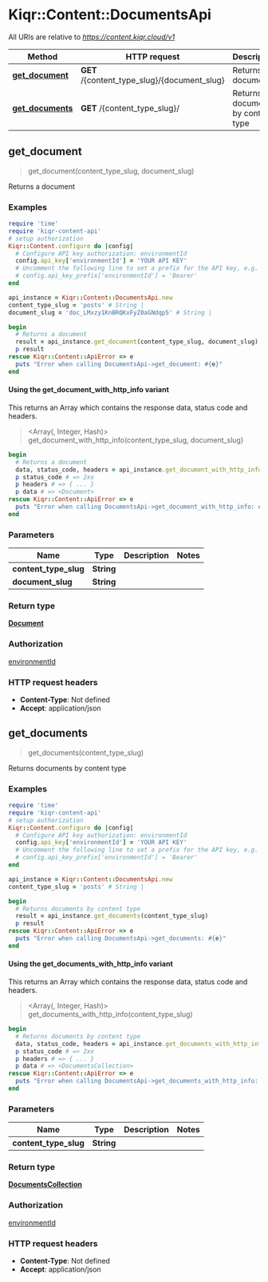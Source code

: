 # Kiqr::Content::DocumentsApi

All URIs are relative to *https://content.kiqr.cloud/v1*

| Method | HTTP request | Description |
| ------ | ------------ | ----------- |
| [**get_document**](DocumentsApi.md#get_document) | **GET** /{content_type_slug}/{document_slug} | Returns a document |
| [**get_documents**](DocumentsApi.md#get_documents) | **GET** /{content_type_slug}/ | Returns documents by content type |


## get_document

> <Document> get_document(content_type_slug, document_slug)

Returns a document

### Examples

```ruby
require 'time'
require 'kiqr-content-api'
# setup authorization
Kiqr::Content.configure do |config|
  # Configure API key authorization: environmentId
  config.api_key['environmentId'] = 'YOUR API KEY'
  # Uncomment the following line to set a prefix for the API key, e.g. 'Bearer' (defaults to nil)
  # config.api_key_prefix['environmentId'] = 'Bearer'
end

api_instance = Kiqr::Content::DocumentsApi.new
content_type_slug = 'posts' # String | 
document_slug = 'doc_LMxzy1KnBRQKxFyZ0aGNdqp5' # String | 

begin
  # Returns a document
  result = api_instance.get_document(content_type_slug, document_slug)
  p result
rescue Kiqr::Content::ApiError => e
  puts "Error when calling DocumentsApi->get_document: #{e}"
end
```

#### Using the get_document_with_http_info variant

This returns an Array which contains the response data, status code and headers.

> <Array(<Document>, Integer, Hash)> get_document_with_http_info(content_type_slug, document_slug)

```ruby
begin
  # Returns a document
  data, status_code, headers = api_instance.get_document_with_http_info(content_type_slug, document_slug)
  p status_code # => 2xx
  p headers # => { ... }
  p data # => <Document>
rescue Kiqr::Content::ApiError => e
  puts "Error when calling DocumentsApi->get_document_with_http_info: #{e}"
end
```

### Parameters

| Name | Type | Description | Notes |
| ---- | ---- | ----------- | ----- |
| **content_type_slug** | **String** |  |  |
| **document_slug** | **String** |  |  |

### Return type

[**Document**](Document.md)

### Authorization

[environmentId](../README.md#environmentId)

### HTTP request headers

- **Content-Type**: Not defined
- **Accept**: application/json


## get_documents

> <DocumentsCollection> get_documents(content_type_slug)

Returns documents by content type

### Examples

```ruby
require 'time'
require 'kiqr-content-api'
# setup authorization
Kiqr::Content.configure do |config|
  # Configure API key authorization: environmentId
  config.api_key['environmentId'] = 'YOUR API KEY'
  # Uncomment the following line to set a prefix for the API key, e.g. 'Bearer' (defaults to nil)
  # config.api_key_prefix['environmentId'] = 'Bearer'
end

api_instance = Kiqr::Content::DocumentsApi.new
content_type_slug = 'posts' # String | 

begin
  # Returns documents by content type
  result = api_instance.get_documents(content_type_slug)
  p result
rescue Kiqr::Content::ApiError => e
  puts "Error when calling DocumentsApi->get_documents: #{e}"
end
```

#### Using the get_documents_with_http_info variant

This returns an Array which contains the response data, status code and headers.

> <Array(<DocumentsCollection>, Integer, Hash)> get_documents_with_http_info(content_type_slug)

```ruby
begin
  # Returns documents by content type
  data, status_code, headers = api_instance.get_documents_with_http_info(content_type_slug)
  p status_code # => 2xx
  p headers # => { ... }
  p data # => <DocumentsCollection>
rescue Kiqr::Content::ApiError => e
  puts "Error when calling DocumentsApi->get_documents_with_http_info: #{e}"
end
```

### Parameters

| Name | Type | Description | Notes |
| ---- | ---- | ----------- | ----- |
| **content_type_slug** | **String** |  |  |

### Return type

[**DocumentsCollection**](DocumentsCollection.md)

### Authorization

[environmentId](../README.md#environmentId)

### HTTP request headers

- **Content-Type**: Not defined
- **Accept**: application/json

